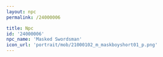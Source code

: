 ```yaml
---
layout: npc
permalink: /24000006

title: Npc
id: '24000006'
npc_name: 'Masked Swordsman'
icon_url: 'portrait/mob/21000102_m_maskboyshort01_p.png'
---
```

